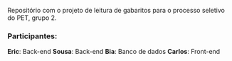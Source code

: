 
Repositório com o projeto de leitura de gabaritos para o processo seletivo do PET, grupo 2. 
### Participantes:
**Eric**: Back-end
**Sousa**: Back-end
**Bia**: Banco de dados
**Carlos**: Front-end
